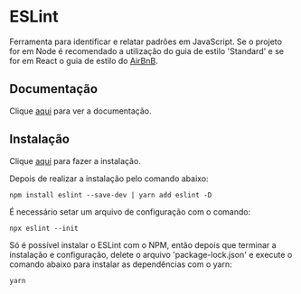 # ESLint

Ferramenta para identificar e relatar padrões em JavaScript. Se o projeto for em Node é recomendado a utilização do guia de estilo 'Standard' e se for em React o guia de estilo do [AirBnB](https://www.npmjs.com/package/eslint-config-airbnb-base).

## Documentação

Clique [aqui](https://github.com/eslint/eslint) para ver a documentação.

## Instalação

Clique [aqui](https://www.npmjs.com/package/eslint) para fazer a instalação.

Depois de realizar a instalação pelo comando abaixo:

```
npm install eslint --save-dev | yarn add eslint -D
```

É necessário setar um arquivo de configuração com o comando:

```
npx eslint --init
```

Só é possível instalar o ESLint com o NPM, então depois que terminar a instalação e configuração, delete o arquivo 'package-lock.json' e execute o comando abaixo para instalar as dependências com o yarn:

```
yarn
```
